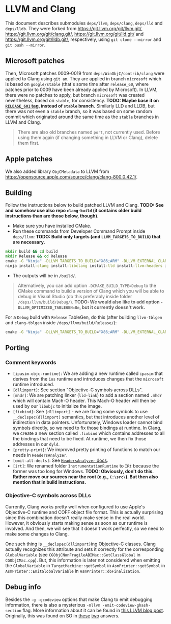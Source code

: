 # LLVM and Clang

This document describes submodules `deps/llvm`, `deps/clang`, `deps/lld` and `deps/lldb`.
They were forked from <https://git.llvm.org/git/llvm.git/>, <https://git.llvm.org/git/clang.git/>, <https://git.llvm.org/git/lld.git/> and <https://git.llvm.org/git/lldb.git/>, respectively, using `git clone --mirror` and `git push --mirror`.

## Microsoft patches

Then, Microsoft patches 0009-0019 from `deps/WinObjC/contrib/clang` were applied to Clang using `git am`.
They are applied in branch `microsoft` which is based on `google/stable` (that's some time after `release_60`, where patches prior to 0009 have been already applied by Microsoft).
In LLVM, there were no patches to apply, but branch `microsoft` was created nevertheless, based on `stable`, for consistency.
**TODO: Maybe base it on [`RELEASE_601` tag](http://llvm.org/viewvc/llvm-project/llvm/tags/RELEASE_601/final/), instead of `stable` branch.**
Similarly LLD and LLDB, but there was not even a `stable` branch, so it was based on some random commit which originated around the same time as the `stable` branches in LLVM and Clang.

> There are also old branches named `port`, not currently used.
> Before using them again (if changing something in LLVM or Clang), delete them first.

## Apple patches

We also added library `ObjCMetadata` to LLVM from <https://opensource.apple.com/source/clang/clang-800.0.42.1/>.

## Building

Follow the instructions below to build patched LLVM and Clang.
**TODO: See and somehow use also repo `clang-build` (it contains older build instructions than are those below, though).**

- Make sure you have installed CMake.
- Run these commands from Developer Command Prompt inside `deps/llvm`:
  **TODO: Build only targets (and `LLVM_TARGETS_TO_BUILD`) that are necessary.**

```cmd
mkdir build && cd build
mkdir Release && cd Release
cmake -G "Ninja" -DLLVM_TARGETS_TO_BUILD="X86;ARM" -DLLVM_EXTERNAL_CLANG_SOURCE_DIR="..\..\..\clang" -DLLVM_EXTERNAL_LLD_SOURCE_DIR="..\..\..\lld" -DLLVM_EXTERNAL_LLDB_SOURCE_DIR="..\..\..\lldb" -DLLVM_ENABLE_DIA_SDK=OFF -DCMAKE_BUILD_TYPE=Release -DCMAKE_INSTALL_PREFIX="..\..\..\..\build" -DCMAKE_INSTALL_MESSAGE=LAZY ..\..
ninja install-clang install-libclang install-lld install-llvm-headers install-clang-headers install-lldb-headers tools/clang/lib/install lib/install install-LLVMSupport install-LLVMDemangle install-liblldb tools/lldb/source/install
```

- The outputs will be in `/build/`.

> Alternatively, you can add option `-DCMAKE_BUILD_TYPE=Debug` to the CMake command to build a version of Clang which you will be able to debug in Visual Studio (do this preferably inside folder `/deps/llvm/build/Debug/`).
> **TODO: We would also like to add option `-DLLVM_OPTIMIZED_TABLEGEN=On`, but it currently doesn't work.**

For a `Debug` build with `Release` TableGen, do this (after building `llvm-tblgen` and `clang-tblgen` inside `/deps/llvm/build/Release/`):

```cmd
cmake -G "Ninja" -DLLVM_TARGETS_TO_BUILD="X86;ARM" -DLLVM_EXTERNAL_CLANG_SOURCE_DIR="..\..\..\clang" -DLLVM_EXTERNAL_LLD_SOURCE_DIR="..\..\..\lld" -DLLVM_EXTERNAL_LLDB_SOURCE_DIR="..\..\..\lldb" -DLLVM_ENABLE_DIA_SDK=OFF -DCMAKE_BUILD_TYPE=Debug -DCMAKE_INSTALL_PREFIX="..\..\..\..\build" -DCMAKE_INSTALL_MESSAGE=LAZY -DLLVM_TABLEGEN="%cd%\..\Release\bin\llvm-tblgen.exe" -DCLANG_TABLEGEN="%cd%\..\Release\bin\clang-tblgen.exe" ..\..
```

## Porting

### Comment keywords

- `[ipasim-objc-runtime]`: We are adding a new runtime called `ipasim` that derives from the `ios` runtime and introduces changes that the `microsoft` runtime introduced.
- `[dllimport]`: See section "Objective-C symbols across DLLs".
- `[mhdr]`: We are patching linker (`lld-link`) to add a section named `.mhdr` which will contain Mach-O header.
  This Mach-O header will then be used by our `libobjc` to initialize the image.
- `[fixbind]`: See `[dllimport]` - we are fixing some symbols to use `__declspec(dllimport)` semantics, but that introduces another level of indirection in data pointers.
  Unfortunately, Windows loader cannot bind symbols directly, so we need to fix those bindings at runtime.
  In Clang, we create a new section called `.fixbind` which contains addresses to all the bindings that need to be fixed.
  At runtime, we then fix those addresses in our `dyld`.
- `[pretty-print]`: We improved pretty printing of functions to match our needs in `HeadersAnalyzer`.
- `[emit-all-decls]`: See [`HeadersAnalyzer` docs](../src/HeadersAnalyzer/README.md).
- `[irt]`: We renamed folder `InstrumentationRuntime` to `IRt` because the former was too long for Windows.
  **TODO: Obviously, don't do this.
  Rather move our sources near the root (e.g., `C:\src\`).
  But then also mention that in build instructions.**

### Objective-C symbols across DLLs

Currently, Clang works pretty well when configured to use Apple's Objective-C runtime and COFF object file format.
This is actually surprising since this combination doesn't really make sense in the real world.
However, it obviously starts making sense as soon as our runtime is involved.
And then, we will see that it doesn't work perfectly, so we need to make some changes to Clang.

One such thing is `__declspec(dllimport)`ing Objective-C classes.
Clang actually recognizes this attribute and sets it correctly for the corresponding `GlobalVariable` (see `CGObjCNonFragileABIMac::GetClassGlobal` in `CGObjCMac.cpp`).
But, this information is later not considered when emitting the `GlobalVariable` in `TargetMachine::getSymbol` in `AsmPrinter::getSymbol` in `AsmPrinter::EmitGlobalVariable` in `AsmPrinter::doFinalization`.

## Debug info

Besides the `-g -gcodeview` options that make Clang to emit debugging information, there is also a mysterious `-mllvm -emit-codeview-ghash-section` flag.
More information about it can be found in [this LLVM blog post](http://blog.llvm.org/2018/01/improving-link-time-on-windows-with.html).
Originally, this was found on SO in [these](https://stackoverflow.com/a/48573877/9080566) [two](https://stackoverflow.com/a/48604068/9080566) answers.
